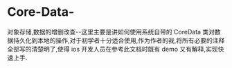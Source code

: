 # Core-Data-
对象存储,数据的增删改查--这里主要是讲如何使用系统自带的 CoreData 类对数据持久化到本地的操作,对于初学者十分适合使用,作为作者的我,将所有必要的注释全部写的清楚明了,使得 ios 开发人员在参考此文档时既有 demo 又有解释,实现快速上手.
